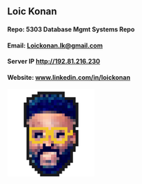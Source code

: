 ## Loic Konan

#### Repo: 5303 Database Mgmt Systems Repo

#### Email: Loickonan.lk@gmail.com

#### Server IP **<http://192.81.216.230>**

#### Website: www.linkedin.com/in/loickonan

<img src="pic.png" width="200" height= "200">
